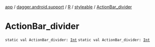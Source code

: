 [app](../../../index.md) / [dagger.android.support](../../index.md) / [R](../index.md) / [styleable](index.md) / [ActionBar_divider](./-action-bar_divider.md)

# ActionBar_divider

`static val ActionBar_divider: `[`Int`](https://kotlinlang.org/api/latest/jvm/stdlib/kotlin/-int/index.html)
`static val ActionBar_divider: `[`Int`](https://kotlinlang.org/api/latest/jvm/stdlib/kotlin/-int/index.html)